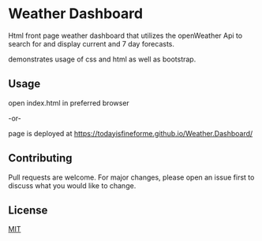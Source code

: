 # Weather Dashboard

Html front page weather dashboard that utilizes the openWeather Api to search for and display current and 7 day forecasts.  

demonstrates usage of css and html as well as bootstrap. 



## Usage
open index.html in preferred browser

-or-

page is deployed at https://todayisfineforme.github.io/Weather.Dashboard/


## Contributing
Pull requests are welcome. For major changes, please open an issue first to discuss what you would like to change.

## License
[MIT](https://choosealicense.com/licenses/mit/)

